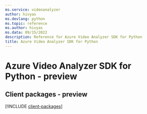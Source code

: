 ```yaml
---
ms.service: videoanalyzer
author: hivyas
ms.devlang: python
ms.topic: reference
ms.author: hivyas
ms.data: 09/15/2022
description: Reference for Azure Video Analyzer SDK for Python
title: Azure Video Analyzer SDK for Python
---
```

# Azure Video Analyzer SDK for Python - preview

## Client packages - preview
[!INCLUDE [client-packages](video-analyzer-client-index.md)]